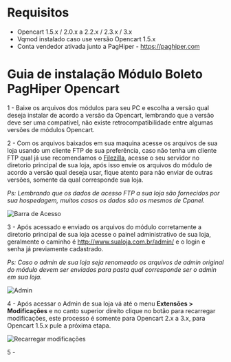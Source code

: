 # Requisitos
- Opencart 1.5.x / 2.0.x a 2.2.x / 2.3.x / 3.x
- Vqmod instalado caso use versão Opencart 1.5.x
- Conta vendedor ativada junto a PagHiper - https://paghiper.com

# Guia de instalação Módulo Boleto PagHiper Opencart

1 - Baixe os arquivos dos módulos para seu PC e escolha a versão qual deseja instalar de acordo a versão da Opencart, lembrando que a versão deve ser uma compativel, não existe retrocompatibilidade entre algumas versões de módulos Opencart.

2 - Com os arquivos baixados em sua maquina acesse os arquivos de sua loja usando um cliente FTP de sua preferência, caso não tenha um cliente FTP qual já use recomendamos o [Filezilla](https://www.homehost.com.br/blog/o-que-e-ftp-como-usar-o-filezilla/), acesse o seu servidor no diretorio principal de sua loja, após isso envie os arquivos do módulo de acordo a versão qual deseja usar, fique atento para não enviar de outras versões, somente da qual corresponde sua loja.

<i>Ps: Lembrando que os dados de acesso FTP a sua loja são fornecidos por sua hospedagem, muitos casos os dados são os mesmos de Cpanel.</i>

![Barra de Acesso](http://s.glbimg.com/po/tt/f/original/2012/09/26/filezilla01.png)

3 - Após acessado e enviado os arquivos do módulo corretamente a diretorio principal de sua loja acesse o painel administrativo de sua loja, geralmente o caminho é http://www.sualoja.com.br/admin/ e o login e senha já previamente cadastrado.

<i>Ps: Caso o admin de sua loja seja renomeado os arquivos de admin original do módulo devem ser enviados para pasta qual corresponde ser o admin em sua loja.</i>

![Admin](https://i.imgur.com/eidEAe2.png)

4 - Após acessar o Admin de sua loja vá até o menu <b>Extensões > Modificações</b> e no canto superior direito clique no botão para recarregar modificações, este processo é somente para Opencart 2.x a 3.x, para Opencart 1.5.x pule a próxima etapa.

![Recarregar modificações](https://i.imgur.com/Ljt73lX.png)

5 -
